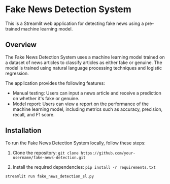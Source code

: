 # Fake News Detection System

This is a Streamlit web application for detecting fake news using a pre-trained machine learning model.

## Overview

The Fake News Detection System uses a machine learning model trained on a dataset of news articles to classify articles as either fake or genuine. The model is trained using natural language processing techniques and logistic regression.

The application provides the following features:

- Manual testing: Users can input a news article and receive a prediction on whether it's fake or genuine.
- Model report: Users can view a report on the performance of the machine learning model, including metrics such as accuracy, precision, recall, and F1 score.

## Installation

To run the Fake News Detection System locally, follow these steps:

1. Clone the repository:
```git clone https://github.com/your-username/fake-news-detection.git```

2. Install the required dependencies:
```pip install -r requirements.txt```

```streamlit run fake_news_detection_sl.py```
